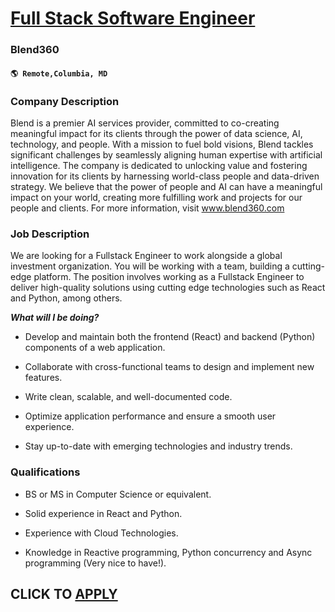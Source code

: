 # [Full Stack Software Engineer](https://www.remotewlb.com/apply/full-stack-software-engineer-108443)  
### Blend360  
#### `🌎 Remote,Columbia, MD`  

### **Company Description**

Blend is a premier AI services provider, committed to co-creating meaningful impact for its clients through the power of data science, AI, technology, and people. With a mission to fuel bold visions, Blend tackles significant challenges by seamlessly aligning human expertise with artificial intelligence. The company is dedicated to unlocking value and fostering innovation for its clients by harnessing world-class people and data-driven strategy. We believe that the power of people and AI can have a meaningful impact on your world, creating more fulfilling work and projects for our people and clients. For more information, visit www.blend360.com

### **Job Description**

We are looking for a Fullstack Engineer to work alongside a global investment organization. You will be working with a team, building a cutting-edge platform. The position involves working as a Fullstack Engineer to deliver high-quality solutions using cutting edge technologies such as React and Python, among others.

_**What will I be doing?**_

  * Develop and maintain both the frontend (React) and backend (Python) components of a web application. 

  * Collaborate with cross-functional teams to design and implement new features. 

  * Write clean, scalable, and well-documented code. 

  * Optimize application performance and ensure a smooth user experience. 

  * Stay up-to-date with emerging technologies and industry trends. 

### **Qualifications**

  * BS or MS in Computer Science or equivalent. 

  * Solid experience in React and Python. 

  * Experience with Cloud Technologies. 

  * Knowledge in Reactive programming, Python concurrency and Async programming (Very nice to have!).

  
## CLICK TO [APPLY](https://www.remotewlb.com/apply/full-stack-software-engineer-108443)


